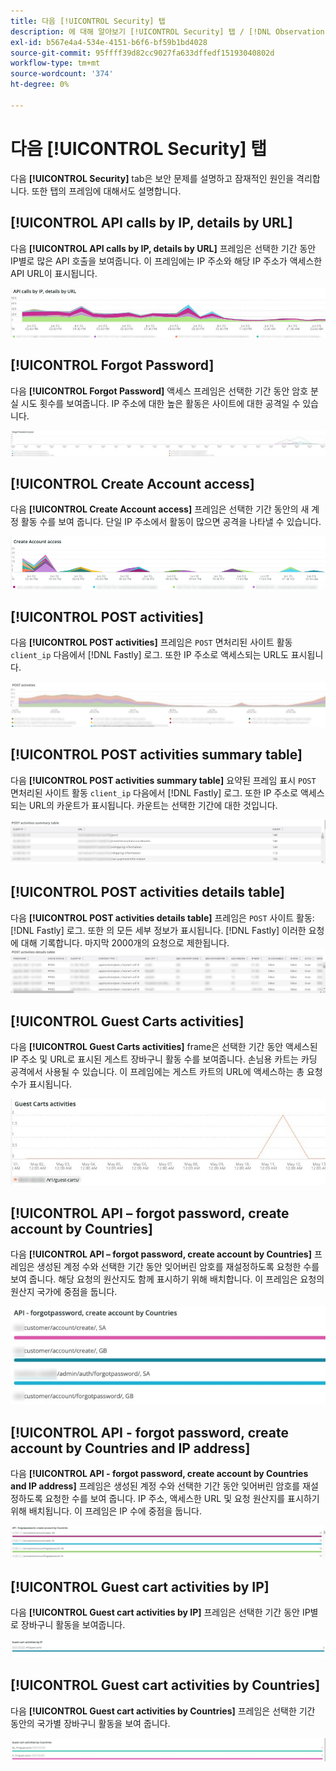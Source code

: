 ```yaml
---
title: 다음 [!UICONTROL Security] 탭
description: 에 대해 알아보기 [!UICONTROL Security] 탭 / [!DNL Observation for Adobe Commerce].
exl-id: b567e4a4-534e-4151-b6f6-bf59b1bd4028
source-git-commit: 95ffff39d82cc9027fa633dffedf15193040802d
workflow-type: tm+mt
source-wordcount: '374'
ht-degree: 0%

---
```


# 다음 [!UICONTROL Security] 탭

다음 **[!UICONTROL Security]** tab은 보안 문제를 설명하고 잠재적인 원인을 격리합니다. 또한 탭의 프레임에 대해서도 설명합니다.

## [!UICONTROL API calls by IP, details by URL]

다음 **[!UICONTROL API calls by IP, details by URL]** 프레임은 선택한 기간 동안 IP별로 많은 API 호출을 보여줍니다. 이 프레임에는 IP 주소와 해당 IP 주소가 액세스한 API URL이 표시됩니다.

![IP별 API 호출](../../assets/tools/observation-for-adobe-commerce/calls-by-ip.jpg)

## [!UICONTROL Forgot Password]

다음 **[!UICONTROL Forgot Password]** 액세스 프레임은 선택한 기간 동안 암호 분실 시도 횟수를 보여줍니다. IP 주소에 대한 높은 활동은 사이트에 대한 공격일 수 있습니다.

![암호 분실](../../assets/tools/observation-for-adobe-commerce/forgot-password.jpg)

## [!UICONTROL Create Account access]

다음 **[!UICONTROL Create Account access]** 프레임은 선택한 기간 동안의 새 계정 활동 수를 보여 줍니다. 단일 IP 주소에서 활동이 많으면 공격을 나타낼 수 있습니다.

![create-account-access](../../assets/tools/observation-for-adobe-commerce/create-account-access.png)

## [!UICONTROL POST activities]

다음 **[!UICONTROL POST activities]** 프레임은 `POST` 면처리된 사이트 활동 `client_ip` 다음에서 [!DNL Fastly] 로그. 또한 IP 주소로 액세스되는 URL도 표시됩니다.

![POST 활동](../../assets/tools/observation-for-adobe-commerce/POST-activities.jpg)

## [!UICONTROL POST activities summary table]

다음 **[!UICONTROL POST activities summary table]** 요약된 프레임 표시 `POST` 면처리된 사이트 활동 `client_ip` 다음에서 [!DNL Fastly] 로그. 또한 IP 주소로 액세스되는 URL의 카운트가 표시됩니다. 카운트는 선택한 기간에 대한 것입니다.

![POST-활동-요약](../../assets/tools/observation-for-adobe-commerce/POST-activities-summary.jpg)

## [!UICONTROL POST activities details table]

다음 **[!UICONTROL POST activities details table]** 프레임은 `POST` 사이트 활동: [!DNL Fastly] 로그. 또한 의 모든 세부 정보가 표시됩니다. [!DNL Fastly] 이러한 요청에 대해 기록합니다. 마지막 2000개의 요청으로 제한됩니다.
![POST-활동-세부 정보](../../assets/tools/observation-for-adobe-commerce/POST-activities-details.jpg)

## [!UICONTROL Guest Carts activities]

다음 **[!UICONTROL Guest Carts activities]** frame은 선택한 기간 동안 액세스된 IP 주소 및 URL로 표시된 게스트 장바구니 활동 수를 보여줍니다. 손님용 카트는 카딩 공격에서 사용될 수 있습니다. 이 프레임에는 게스트 카트의 URL에 액세스하는 총 요청 수가 표시됩니다.

![guest-carts-activities](../../assets/tools/observation-for-adobe-commerce/guest-carts-activities.jpg)

## [!UICONTROL API – forgot password, create account by Countries]

다음 **[!UICONTROL API – forgot password, create account by Countries]** 프레임은 생성된 계정 수와 선택한 기간 동안 잊어버린 암호를 재설정하도록 요청한 수를 보여 줍니다. 해당 요청의 원산지도 함께 표시하기 위해 배치합니다. 이 프레임은 요청의 원산지 국가에 중점을 둡니다.

![api-forgot-countries](../../assets/tools/observation-for-adobe-commerce/api-forgot-countries.jpg)

## [!UICONTROL API - forgot password, create account by Countries and IP address]

다음 **[!UICONTROL API - forgot password, create account by Countries and IP address]** 프레임은 생성된 계정 수와 선택한 기간 동안 잊어버린 암호를 재설정하도록 요청한 수를 보여 줍니다. IP 주소, 액세스한 URL 및 요청 원산지를 표시하기 위해 배치됩니다. 이 프레임은 IP 수에 중점을 둡니다.

![api-forgot-countries-ip](../../assets/tools/observation-for-adobe-commerce/api-forgot-countries-ip.png)

## [!UICONTROL Guest cart activities by IP]

다음 **[!UICONTROL Guest cart activities by IP]** 프레임은 선택한 기간 동안 IP별로 장바구니 활동을 보여줍니다.

![guest-cart-ip](../../assets/tools/observation-for-adobe-commerce/guest-cart-ip.png)

## [!UICONTROL Guest cart activities by Countries]

다음 **[!UICONTROL Guest cart activities by Countries]** 프레임은 선택한 기간 동안의 국가별 장바구니 활동을 보여 줍니다.

![guest-cart-country](../../assets/tools/observation-for-adobe-commerce/guest-cart-country.png)
